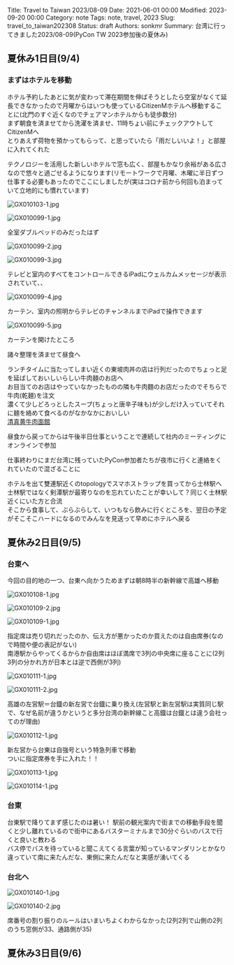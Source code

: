 Title: Travel to Taiwan 2023/08-09
Date: 2021-06-01 00:00
Modified: 2023-09-20 00:00
Category: note
Tags: note, travel, 2023
Slug: travel_to_taiwan202308
Status: draft
Authors: sonkmr
Summary: 台湾に行ってきました2023/08-09(PyCon TW 2023参加後の夏休み)

## 夏休み1日目(9/4)

### まずはホテルを移動
ホテル予約したあとに気が変わって滞在期間を伸ばそうとしたら空室がなくて延長できなかったので月曜からはいつも使っているCitizenMホテルへ移動することに(北門のすぐ近くなのでチェアマンホテルからも徒歩数分)  
まず朝食を済ませてから洗濯を済ませ、11時ちょい前にチェックアウトしてCitizenMへ  
とりあえず荷物を預かってもらって、と思っていたら「雨だしいいよ！」と部屋に入れてくれた  

テクノロジーを活用した新しいホテルで窓も広く、部屋もかなり余裕がある広さなので悠々と過ごせるようになります(リモートワークで月曜、木曜に半日ずつ仕事する必要もあったのでここにしましたが(実はコロナ前から何回も泊まっていて立地的にも慣れています)  

![GX010103-1.jpg]({static}/images/travel_to_taiwan202308/GX010103-1.jpg)

![GX010099-1.jpg]({static}/images/travel_to_taiwan202308/GX010099-1.jpg)

全室ダブルベッドのみだったはず

![GX010099-2.jpg]({static}/images/travel_to_taiwan202308/GX010099-2.jpg)

![GX010099-3.jpg]({static}/images/travel_to_taiwan202308/GX010099-3.jpg)

テレビと室内のすべてをコントロールできるiPadにウェルカムメッセージが表示されていて、、

![GX010099-4.jpg]({static}/images/travel_to_taiwan202308/GX010099-4.jpg)

カーテン、室内の照明からテレビのチャンネルまでiPadで操作できます

![GX010099-5.jpg]({static}/images/travel_to_taiwan202308/GX010099-5.jpg)

カーテンを開けたところ

諸々整理を済ませて昼食へ  

ランチタイムに当たってしまい近くの東坡肉丼の店は行列だったのでちょっと足を延ばしておいしいらしい牛肉麺のお店へ  
お目当てのお店はやっていなかったものの隣も牛肉麵のお店だったのでそちらで牛肉(乾麺)を注文  
濃くて少しどろっとしたスープ(ちょっと唐辛子味も)が少しだけ入っていてそれに麺を絡めて食べるのがなかなかにおいしい  
[清真黄牛肉面館](https://maps.app.goo.gl/82ue4NZVzeiBS4CJA)

昼食から戻ってからは午後半日仕事ということで連続して社内のミーティングにオンラインで参加  

仕事終わりにまだ台湾に残っていたPyCon参加者たちが夜市に行くと連絡をくれていたので混ざることに  

ホテルを出て雙連駅近くのtopologyでスマホストラップを買ってから士林駅へ  
士林駅ではなく剣潭駅が最寄りなのを忘れていたことが幸いして？同じく士林駅近くにいた方と合流  
そこから食事して、ぶらぶらして、いつもなら飲みに行くところを、翌日の予定がそこそこハードになるのでみんなを見送って早めにホテルへ戻る  


## 夏休み2日目(9/5)
### 台東へ

今回の目的地の一つ、台東へ向かうためまずは朝8時半の新幹線で高雄へ移動  

![GX010108-1.jpg]({static}/images/travel_to_taiwan202308/GX010108-1.jpg)

![GX010109-2.jpg]({static}/images/travel_to_taiwan202308/GX010109-2.jpg)

![GX010109-1.jpg]({static}/images/travel_to_taiwan202308/GX010109-1.jpg)

指定席は売り切れだったのか、伝え方が悪かったのか買えたのは自由席券(なので時間や便の表記がない)  
南港駅からやってくるからか自由席はほぼ満席で3列の中央席に座ることに(2列3列の分かれ方が日本とは逆で西側が3列)  

![GX010111-1.jpg]({static}/images/travel_to_taiwan202308/GX010111-1.jpg)

![GX010111-2.jpg]({static}/images/travel_to_taiwan202308/GX010111-2.jpg)

高雄の左営駅＝台鐡の新左営で台鐡に乗り換え(左営駅と新左営駅は実質同じ駅で、なぜ名前が違うかというと多分台湾の新幹線こと高鐡は台鐡とは違う会社ってのが理由)  


![GX010112-1.jpg]({static}/images/travel_to_taiwan202308/GX010112-1.jpg)

新左営から台東は自強号という特急列車で移動  
ついに指定席券を手に入れた！！  

![GX010113-1.jpg]({static}/images/travel_to_taiwan202308/GX010113-1.jpg)

![GX010114-1.jpg]({static}/images/travel_to_taiwan202308/GX010114-1.jpg)


### 台東
台東駅で降りてまず感じたのは暑い！
駅前の観光案内で街までの移動手段を聞くと少し離れているので街中にあるバスターミナルまで30分ぐらいのバスで行くと良いと教わる  
バス停でバスを待っていると聞こえてくる言葉が知っているマンダリンとかなり違っていて南に来たんだな、東側に来たんだなと実感が湧いてくる  

### 台北へ
![GX010140-1.jpg]({static}/images/travel_to_taiwan202308/GX010140-1.jpg)

![GX010140-2.jpg]({static}/images/travel_to_taiwan202308/GX010140-2.jpg)

席番号の割り振りのルールはいまいちよくわからなかった(2列2列で山側の2列のうち窓側が33、通路側が35)  


## 夏休み3日目(9/6)


